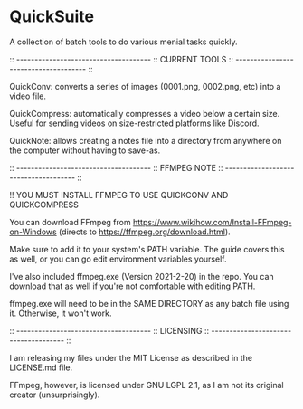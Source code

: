 # QuickSuite

A collection of batch tools to do various menial tasks quickly.

:: ------------------------------------- :: 
CURRENT TOOLS 
:: ------------------------------------- ::

QuickConv: converts a series of images (0001.png, 0002.png, etc) into a video file.

QuickCompress: automatically compresses a video below a certain size. Useful for sending videos on size-restricted platforms like Discord.

QuickNote: allows creating a notes file into a directory from anywhere on the computer without having to save-as.

:: ------------------------------------- :: 
FFMPEG NOTE 
:: ------------------------------------- ::

!! YOU MUST INSTALL FFMPEG TO USE QUICKCONV AND QUICKCOMPRESS

You can download FFmpeg from https://www.wikihow.com/Install-FFmpeg-on-Windows (directs to https://ffmpeg.org/download.html).

Make sure to add it to your system's PATH variable. The guide covers this as well, or you can go edit environment variables yourself.


I've also included ffmpeg.exe (Version 2021-2-20) in the repo. You can download that as well if you're not comfortable with editing PATH.

ffmpeg.exe will need to be in the SAME DIRECTORY as any batch file using it. Otherwise, it won't work.

:: ------------------------------------- :: 
LICENSING 
:: ------------------------------------- ::

I am releasing my files under the MIT License as described in the LICENSE.md file.

FFmpeg, however, is licensed under GNU LGPL 2.1, as I am not its original creator (unsurprisingly).
